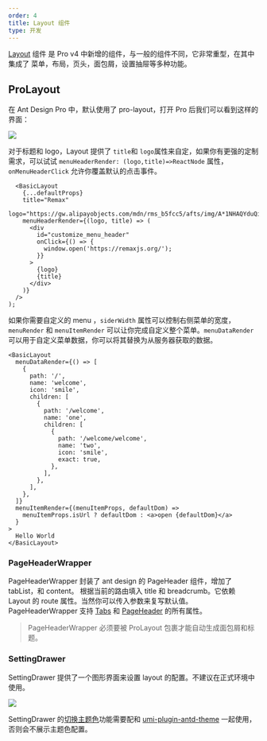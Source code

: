 ```yaml
---
order: 4
title: Layout 组件
type: 开发
---
```


[Layout](https://github.com/ant-design/ant-design-pro-layout) 组件 是 Pro v4 中新增的组件，与一般的组件不同，它非常重型，在其中集成了 菜单，布局，页头，面包屑，设置抽屉等多种功能。

## ProLayout

在 Ant Design Pro 中，默认使用了 pro-layout，打开 Pro 后我们可以看到这样的界面：

![](https://gw.alipayobjects.com/zos/antfincdn/qsgVmsWOrR/C8C775E0-6429-4B73-8CFD-F312ACCE9905.png)

对于标题和 logo，Layout 提供了 `title`和 `logo`属性来自定，如果你有更强的定制需求，可以试试 `menuHeaderRender: (logo,title)=>ReactNode` 属性，`onMenuHeaderClick` 允许你覆盖默认的点击事件。

```tsx
  <BasicLayout
    {...defaultProps}
    title="Remax"
    logo="https://gw.alipayobjects.com/mdn/rms_b5fcc5/afts/img/A*1NHAQYduQiQAAAAAAAAAAABkARQnAQ"
    menuHeaderRender={(logo, title) => (
      <div
        id="customize_menu_header"
        onClick={() => {
          window.open('https://remaxjs.org/');
        }}
      >
        {logo}
        {title}
      </div>
    )}
  />
);
```

如果你需要自定义的 menu ，`siderWidth` 属性可以控制右侧菜单的宽度，`menuRender` 和 `menuItemRender` 可以让你完成自定义整个菜单。`menuDataRender` 可以用于自定义菜单数据，你可以将其替换为从服务器获取的数据。

```tsx
<BasicLayout
  menuDataRender={() => [
    {
      path: '/',
      name: 'welcome',
      icon: 'smile',
      children: [
        {
          path: '/welcome',
          name: 'one',
          children: [
            {
              path: '/welcome/welcome',
              name: 'two',
              icon: 'smile',
              exact: true,
            },
          ],
        },
      ],
    },
  ]}
  menuItemRender={(menuItemProps, defaultDom) =>
    menuItemProps.isUrl ? defaultDom : <a>open {defaultDom}</a>
  }
>
  Hello World
</BasicLayout>
```

### PageHeaderWrapper

PageHeaderWrapper 封装了 ant design 的 PageHeader 组件，增加了 tabList，和 content。 根据当前的路由填入 title 和 breadcrumb。它依赖 Layout 的 route 属性。当然你可以传入参数来复写默认值。 PageHeaderWrapper 支持 [Tabs](https://ant.design/components/tabs-cn/) 和 [PageHeader](https://ant.design/components/page-header-cn/) 的所有属性。

> PageHeaderWrapper 必须要被 ProLayout 包裹才能自动生成面包屑和标题。

### SettingDrawer

SettingDrawer 提供了一个图形界面来设置 layout 的配置。不建议在正式环境中使用。

![](https://gw.alipayobjects.com/zos/antfincdn/iITLeL7TVb/6ED60335-2A24-4C13-91CE-FD782FB2D219.png)

SettingDrawer 的[切换主题色](/docs/dynamic-theme-cn)功能需要配和 [umi-plugin-antd-theme](https://github.com/chenshuai2144/umi-plugin-antd-theme) 一起使用，否则会不展示主题色配置。
